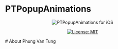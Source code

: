 # PTPopupAnimations
<p align="center">
<img src="example.gif" style="max-height: 61px;" alt="PTPopupAnimations for iOS">
</p>

<p align="center">
<a href="https://opensource.org/licenses/MIT">
<img src="https://img.shields.io/badge/License-MIT-yellow.svg" alt="License: MIT">
</a>
</p>
# About
Phung Van Tung
